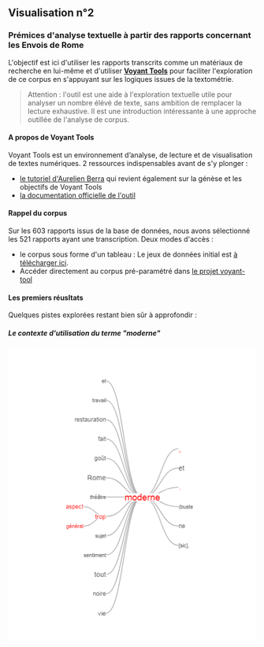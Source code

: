 ## Visualisation n°2
### Prémices d'analyse textuelle à partir des rapports concernant les Envois de Rome

L'objectif est ici d'utiliser les rapports transcrits comme un matériaux de recherche en lui-même et d'utiliser [**Voyant Tools**](http://voyant.tools.huma-num.fr) pour faciliter l'exploration de ce corpus en s'appuyant sur les logiques issues de la textométrie.

> Attention : l'outil est une aide à l'exploration textuelle utile pour analyser un nombre élévé de texte, sans ambition de remplacer la lecture exhaustive. Il est une introduction intéressante à une approche outillée de l'analyse de corpus.


#### A propos de Voyant Tools
Voyant Tools est un environnement d’analyse, de lecture et de visualisation de textes numériques.
2 ressources indispensables avant de s'y plonger :
* [le tutoriel d'Aurelien Berra](https://github.com/aurelberra/voyant_tools/blob/master/tutorial/voyant_tools_intro_fr.md) qui revient également sur la génèse et les objectifs de Voyant Tools
* [la documentation officielle de l'outil](http://voyant.tools.huma-num.fr/docs/#!/guide/start)

#### Rappel du corpus

Sur les 603 rapports issus de la base de données, nous avons sélectionné les 521 rapports ayant une transcription.
Deux modes d'accès :
* le corpus sous forme d'un tableau : Le jeux de données initial est [à télécharger ici](../datasets/Export_EnvoisdeRome_Rapports_20190325.csv).
* Accéder directement au corpus pré-paramétré dans [le projet voyant-tool](http://voyant.tools.huma-num.fr/?corpus=c5a9f583852ffa9cc4e9fddbcb7d59f4)

#### Les premiers réusltats

Quelques pistes explorées restant bien sûr à approfondir :

##### Le contexte d'utilisation du terme "moderne"

![img_1](../images/voyanttools_1.png)
